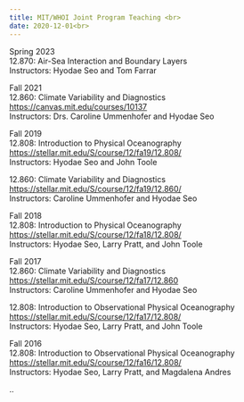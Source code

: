 ```yaml
---
title: MIT/WHOI Joint Program Teaching <br>
date: 2020-12-01<br>
---
```


Spring 2023<br>
12.870: Air-Sea Interaction and Boundary Layers <br>
Instructors: Hyodae Seo and Tom Farrar<br>

Fall 2021<br>
12.860: Climate Variability and Diagnostics<br>
https://canvas.mit.edu/courses/10137<br>
Instructors: Drs. Caroline Ummenhofer and Hyodae Seo<br>

Fall 2019<br>
12.808: Introduction to Physical Oceanography<br>
https://stellar.mit.edu/S/course/12/fa19/12.808/<br>
Instructors: Hyodae Seo and John Toole<br>

12.860: Climate Variability and Diagnostics<br>
https://stellar.mit.edu/S/course/12/fa19/12.860/<br>
Instructors: Caroline Ummenhofer and Hyodae Seo <br>

Fall 2018 <br>
12.808: Introduction to Physical Oceanography <br>
https://stellar.mit.edu/S/course/12/fa18/12.808/ <br>
Instructors: Hyodae Seo, Larry Pratt, and John Toole <br>

Fall 2017 <br>
12.860: Climate Variability and Diagnostics <br>
https://stellar.mit.edu/S/course/12/fa17/12.860 <br>
Instructors: Caroline Ummenhofer and Hyodae Seo <br>

12.808: Introduction to Observational Physical Oceanography <br>
https://stellar.mit.edu/S/course/12/fa17/12.808/ <br>
Instructors: Hyodae Seo, Larry Pratt, and John Toole <br>

Fall 2016 <br>
12.808: Introduction to Observational Physical Oceanography <br>
https://stellar.mit.edu/S/course/12/fa16/12.808/ <br>
Instructors: Hyodae Seo, Larry Pratt, and Magdalena Andres <br>


<!--more-->

..
